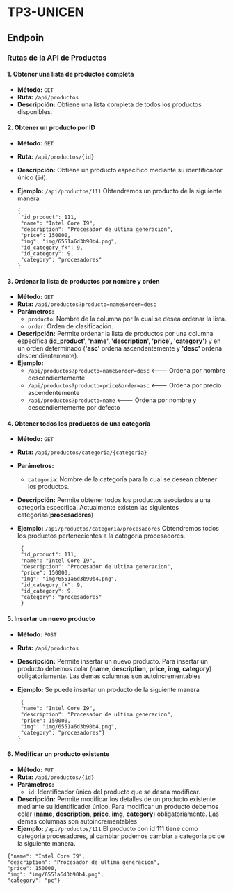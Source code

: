 # TP3-UNICEN

## Endpoin

### Rutas de la API de Productos

#### 1. Obtener una lista de productos completa

   - **Método:** `GET`
   - **Ruta:** `/api/productos`
   - **Descripción:** Obtiene una lista completa de todos los productos disponibles.

#### 2. Obtener un producto por ID

   - **Método:** `GET`
   - **Ruta:** `/api/productos/{id}`
   - **Descripción:** Obtiene un producto específico mediante su identificador único (`id`).
   - **Ejemplo:** `/api/productos/111` Obtendremos un producto de la siguiente manera 
       
         {
          "id_product": 111,  
          "name": "Intel Core I9",  
          "description": "Procesador de ultima generacion",  
          "price": 150000,  
          "img": "img/6551a6d3b90b4.png",     
          "id_category_fk": 9,    
          "id_category": 9,   
          "category": "procesadores"
         } 
       


#### 3. Ordenar la lista de productos por nombre y orden

   - **Método:** `GET`
   - **Ruta:** `/api/productos?producto=name&order=desc`
   - **Parámetros:**
     - `producto`: Nombre de la columna por la cual se desea ordenar la lista.
     - `order`: Orden de clasificación.
   - **Descripción:** Permite ordenar la lista de productos por una columna específica (**id_product', 'name', 'description', 'price', 'category'**) y en un orden determinado
    (**'asc'** ordena ascendentemente y **'desc'** ordena descendientemente).
   - **Ejemplo:**
     - `/api/productos?producto=name&order=desc`  <--- Ordena por nombre descendientemente 
     - `/api/productos?producto=price&order=asc`  <--- Ordena por precio ascendentemente 
     - `/api/productos?producto=name` <--- Ordena por nombre y descendientemente por defecto
    
#### 4. Obtener todos los productos de una categoría

   - **Método:** `GET`
   - **Ruta:** `/api/productos/categoria/{categoria}`
   - **Parámetros:**
     - `categoria`: Nombre de la categoría para la cual se desean obtener los productos.
   - **Descripción:** Permite obtener todos los productos asociados a una categoría específica. Actualmente existen las siguientes categorias(**procesadores**)
   - **Ejemplo:**
       `/api/productos/categoria/procesadores`  Obtendremos todos los productos pertenecientes a la categoria procesadores. 
          
          {
          "id_product": 111,  
          "name": "Intel Core I9",  
          "description": "Procesador de ultima generacion",  
          "price": 150000,  
          "img": "img/6551a6d3b90b4.png",     
          "id_category_fk": 9,    
          "id_category": 9,   
          "category": "procesadores"
          }
         
#### 5. Insertar un nuevo producto

   - **Método:** `POST`
   - **Ruta:** `/api/productos`
   - **Descripción:** Permite insertar un nuevo producto. Para insertar un producto debemos colar (**name**, **description**, **price**, **img**, **category**) obligatoriamente. Las 
     demas columnas son autoincrementables
   - **Ejemplo:**  Se puede insertar un producto de la siguiente manera 

     
          {  
          "name": "Intel Core I9",  
          "description": "Procesador de ultima generacion",  
          "price": 150000,  
          "img": "img/6551a6d3b90b4.png",      
          "category": "procesadores"}
         }
         

#### 6. Modificar un producto existente

   - **Método:** `PUT`
   - **Ruta:** `/api/productos/{id}`
   - **Parámetros:**
     - `id`: Identificador único del producto que se desea modificar.
   - **Descripción:** Permite modificar los detalles de un producto existente mediante su identificador único. Para modificar un producto debemos colar (**name**, **description**, 
     **price**, **img**, **category**) obligatoriamente. Las demas columnas son autoincrementables
   - **Ejemplo:** `/api/productos/111`  El producto con id 111 tiene como categoria procesadores, al cambiar podemos cambiar a categoria pc de la siguiente manera.

     
    {"name": "Intel Core I9", 
    "description": "Procesador de ultima generacion",
    "price": 150000,
    "img": "img/6551a6d3b90b4.png",
    "category": "pc"}

